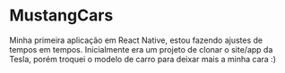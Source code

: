 # MustangCars

Minha primeira aplicação em React Native, estou fazendo ajustes de tempos em tempos. Inicialmente era um projeto de clonar o site/app da Tesla, porém troquei o modelo de carro para deixar mais a minha cara :)
